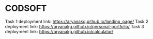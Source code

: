 # CODSOFT
Task 1 deployment link: https://aryanakg.github.io/landing_page/
Task 2 deployment link: https://aryanakg.github.io/personal-portfolio/
Task 3 deployment link: https://aryanakg.github.io/calculator/
